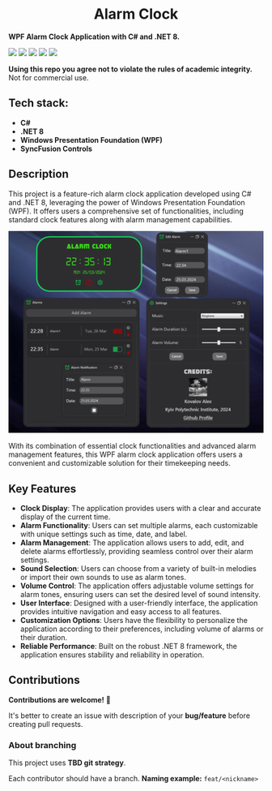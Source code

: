 ﻿<h1 align="center">Alarm Clock</h1>

**WPF Alarm Clock Application with C# and .NET 8.**<br>

![](https://img.shields.io/github/actions/workflow/status/xairaven/AlarmClock/dotnet-desktop.yml?style=plastic)
![](https://img.shields.io/github/v/release/xairaven/AlarmClock?style=plastic)
![](https://img.shields.io/github/commit-activity/m/xairaven/AlarmClock?style=plastic)
![](https://img.shields.io/github/license/xairaven/AlarmClock?style=plastic)
![](https://img.shields.io/github/issues/xairaven/AlarmClock?style=plastic)

**Using this repo you agree not to violate the rules of academic integrity.**
Not for commercial use.

<h2>Tech stack:</h2>

- **C#**
- **.NET 8**
- **Windows Presentation Foundation (WPF)**
- **SyncFusion Controls**

<h2>Description</h2>

This project is a feature-rich alarm clock application developed using C# and .NET 8, leveraging the power of Windows Presentation Foundation (WPF).
It offers users a comprehensive set of functionalities, including standard clock features along with alarm management capabilities.

![](./misc/screenshots/Program-Example.png)

With its combination of essential clock functionalities and advanced alarm management features,
this WPF alarm clock application offers users a convenient and customizable solution for their timekeeping needs.

<h2>Key Features</h2>

- **Clock Display**: The application provides users with a clear and accurate display of the current time.
- **Alarm Functionality**: Users can set multiple alarms, each customizable with unique settings such as time, date, and label.
- **Alarm Management**: The application allows users to add, edit, and delete alarms effortlessly, providing seamless control over their alarm settings.
- **Sound Selection**: Users can choose from a variety of built-in melodies or import their own sounds to use as alarm tones.
- **Volume Control**: The application offers adjustable volume settings for alarm tones, ensuring users can set the desired level of sound intensity.
- **User Interface**: Designed with a user-friendly interface, the application provides intuitive navigation and easy access to all features.
- **Customization Options**: Users have the flexibility to personalize the application according to their preferences, including volume of alarms or their duration.
- **Reliable Performance**: Built on the robust .NET 8 framework, the application ensures stability and reliability in operation.

<h2>Contributions</h2>

**Contributions are welcome!** 🎉

It's better to create an issue with description of your **bug/feature** before creating pull requests.

<h3>About branching</h3>

This project uses **TBD git strategy**.

Each contributor should have a branch. **Naming example:** ```feat/<nickname>```